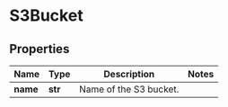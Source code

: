 # S3Bucket

## Properties
| Name | Type | Description | Notes |
| ------------ | ------------- | ------------- | ------------- |
| **name** | **str** | Name of the S3 bucket. |  |


